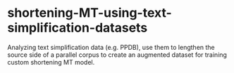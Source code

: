 # shortening-MT-using-text-simplification-datasets
Analyzing text simplification data (e.g. PPDB), use them to lengthen the source side of a parallel corpus to create an augmented dataset for training custom shortening MT model.
